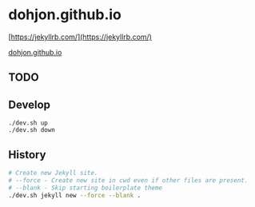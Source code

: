 # dohjon.github.io

[https://jekyllrb.com/](https://jekyllrb.com/)

[dohjon.github.io](dohjon.github.io)

## TODO

## Develop
```
./dev.sh up
./dev.sh down
```

## History
```bash
# Create new Jekyll site.
# --force - Create new site in cwd even if other files are present.
# --blank - Skip starting boilerplate theme
./dev.sh jekyll new --force --blank .
```